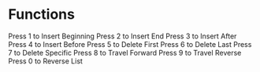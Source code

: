 # Functions
  Press 1 to Insert Beginning
	Press 2 to Insert End
  Press 3 to Insert After
	Press 4 to Insert Before
	Press 5 to Delete First
	Press 6 to Delete Last
	Press 7 to Delete Specific
	Press 8 to Travel Forward
	Press 9 to Travel Reverse
	Press 0 to Reverse List
